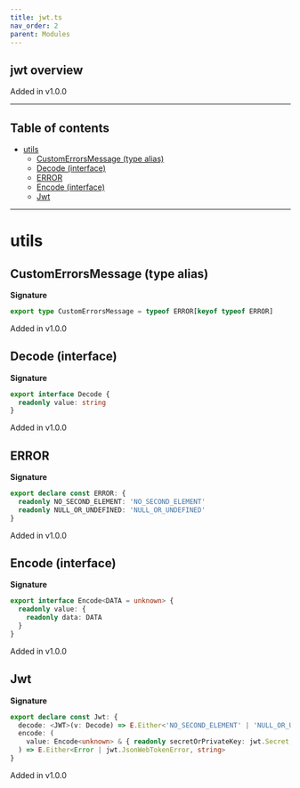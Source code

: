 ```yaml
---
title: jwt.ts
nav_order: 2
parent: Modules
---
```


## jwt overview

Added in v1.0.0

---

<h2 class="text-delta">Table of contents</h2>

- [utils](#utils)
  - [CustomErrorsMessage (type alias)](#customerrorsmessage-type-alias)
  - [Decode (interface)](#decode-interface)
  - [ERROR](#error)
  - [Encode (interface)](#encode-interface)
  - [Jwt](#jwt)

---

# utils

## CustomErrorsMessage (type alias)

**Signature**

```ts
export type CustomErrorsMessage = typeof ERROR[keyof typeof ERROR]
```

Added in v1.0.0

## Decode (interface)

**Signature**

```ts
export interface Decode {
  readonly value: string
}
```

Added in v1.0.0

## ERROR

**Signature**

```ts
export declare const ERROR: {
  readonly NO_SECOND_ELEMENT: 'NO_SECOND_ELEMENT'
  readonly NULL_OR_UNDEFINED: 'NULL_OR_UNDEFINED'
}
```

Added in v1.0.0

## Encode (interface)

**Signature**

```ts
export interface Encode<DATA = unknown> {
  readonly value: {
    readonly data: DATA
  }
}
```

Added in v1.0.0

## Jwt

**Signature**

```ts
export declare const Jwt: {
  decode: <JWT>(v: Decode) => E.Either<'NO_SECOND_ELEMENT' | 'NULL_OR_UNDEFINED' | SyntaxError, { readonly data: JWT }>
  encode: (
    value: Encode<unknown> & { readonly secretOrPrivateKey: jwt.Secret; readonly options: O.Option<jwt.SignOptions> }
  ) => E.Either<Error | jwt.JsonWebTokenError, string>
}
```

Added in v1.0.0
